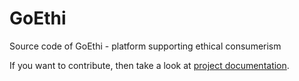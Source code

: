 # GoEthi

Source code of GoEthi - platform supporting ethical consumerism

If you want to contribute, then take a look at [project documentation](docs).

